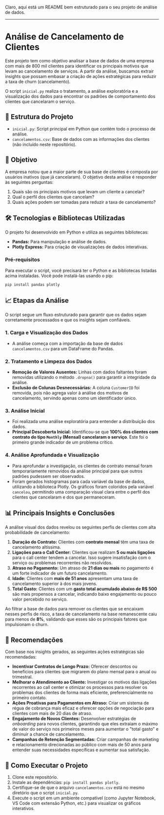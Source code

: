 Claro, aqui está um README bem estruturado para o seu projeto de análise de dados.

-----

# Análise de Cancelamento de Clientes

Este projeto tem como objetivo analisar a base de dados de uma empresa com mais de 800 mil clientes para identificar os principais motivos que levam ao cancelamento de serviços. A partir da análise, buscamos extrair insights que possam embasar a criação de ações estratégicas para reduzir a taxa de churn (cancelamento).

O script `inicial.py` realiza o tratamento, a análise exploratória e a visualização dos dados para encontrar os padrões de comportamento dos clientes que cancelaram o serviço.

## 📁 Estrutura do Projeto

  - `inicial.py`: Script principal em Python que contém todo o processo de análise.
  - `cancelamentos.csv`: Base de dados com as informações dos clientes (não incluído neste repositório).

## 🎯 Objetivo

A empresa notou que a maior parte de sua base de clientes é composta por usuários inativos (que já cancelaram). O objetivo desta análise é responder às seguintes perguntas:

1.  Quais são os principais motivos que levam um cliente a cancelar?
2.  Qual o perfil dos clientes que cancelam?
3.  Quais ações podem ser tomadas para reduzir a taxa de cancelamento?

## 🛠️ Tecnologias e Bibliotecas Utilizadas

O projeto foi desenvolvido em Python e utiliza as seguintes bibliotecas:

  - **Pandas:** Para manipulação e análise de dados.
  - **Plotly Express:** Para criação de visualizações de dados interativas.

### Pré-requisitos

Para executar o script, você precisará ter o Python e as bibliotecas listadas acima instaladas. Você pode instalá-las usando o pip:

```bash
pip install pandas plotly
```

## 📈 Etapas da Análise

O script segue um fluxo estruturado para garantir que os dados sejam corretamente processados e que os insights sejam confiáveis.

### 1\. Carga e Visualização dos Dados

  - A análise começa com a importação da base de dados `cancelamentos.csv` para um DataFrame do Pandas.

### 2\. Tratamento e Limpeza dos Dados

  - **Remoção de Valores Ausentes:** Linhas com dados faltantes foram removidas utilizando o método `.dropna()` para garantir a integridade da análise.
  - **Exclusão de Colunas Desnecessárias:** A coluna `CustomerID` foi removida, pois não agrega valor à análise dos motivos de cancelamento, servindo apenas como um identificador único.

### 3\. Análise Inicial

  - Foi realizada uma análise exploratória para entender a distribuição dos dados.
  - **Principal Descoberta Inicial:** Identificou-se que **100% dos clientes com contrato do tipo `Monthly` (Mensal) cancelaram o serviço**. Este foi o primeiro grande indicador de um problema crítico.

### 4\. Análise Aprofundada e Visualização

  - Para aprofundar a investigação, os clientes de contrato mensal foram temporariamente removidos da análise principal para que outros padrões pudessem ser observados.
  - Foram gerados histogramas para cada variável da base de dados, utilizando a biblioteca Plotly. Os gráficos foram coloridos pela variável `cancelou`, permitindo uma comparação visual clara entre o perfil dos clientes que cancelaram e dos que permaneceram.

## 📊 Principais Insights e Conclusões

A análise visual dos dados revelou os seguintes perfis de clientes com alta probabilidade de cancelamento:

1.  **Duração do Contrato:** Clientes com **contrato mensal** têm uma taxa de cancelamento altíssima.
2.  **Ligações para o Call Center:** Clientes que realizam **5 ou mais ligações** para o call center tendem a cancelar. Isso sugere insatisfação com o serviço ou problemas recorrentes não resolvidos.
3.  **Atraso no Pagamento:** Um atraso de **21 dias ou mais** no pagamento é um forte indicador de um futuro cancelamento.
4.  **Idade:** Clientes com **mais de 51 anos** apresentam uma taxa de cancelamento superior à dos mais jovens.
5.  **Total Gasto:** Clientes com um **gasto total acumulado abaixo de R$ 500** são mais propensos a cancelar, indicando baixo engajamento ou pouco valor percebido no serviço.

Ao filtrar a base de dados para remover os clientes que se encaixam nesses perfis de risco, a taxa de cancelamento na base remanescente caiu para menos de **8%**, validando que esses são os principais fatores que impulsionam o churn.

## 🚀 Recomendações

Com base nos insights gerados, as seguintes ações estratégicas são recomendadas:

  - **Incentivar Contratos de Longo Prazo:** Oferecer descontos ou benefícios para clientes que migrarem do plano mensal para o anual ou trimestral.
  - **Melhorar o Atendimento ao Cliente:** Investigar os motivos das ligações recorrentes ao call center e otimizar os processos para resolver os problemas dos clientes de forma mais eficiente, preferencialmente no primeiro contato.
  - **Ações Proativas para Pagamentos em Atraso:** Criar um sistema de régua de cobrança mais eficaz e oferecer opções de negociação para clientes com mais de 20 dias de atraso.
  - **Engajamento de Novos Clientes:** Desenvolver estratégias de *onboarding* para novos clientes, garantindo que eles extraiam o máximo de valor do serviço nos primeiros meses para aumentar o "total gasto" e diminuir a chance de cancelamento.
  - **Campanhas de Retenção Segmentadas:** Criar campanhas de marketing e relacionamento direcionadas ao público com mais de 50 anos para entender suas necessidades específicas e aumentar sua satisfação.

## 📄 Como Executar o Projeto

1.  Clone este repositório.
2.  Instale as dependências: `pip install pandas plotly`.
3.  Certifique-se de que o arquivo `cancelamentos.csv` está no mesmo diretório que o script `inicial.py`.
4.  Execute o script em um ambiente compatível (como Jupyter Notebook, VS Code com extensão Python, etc.) para visualizar os gráficos interativos.
